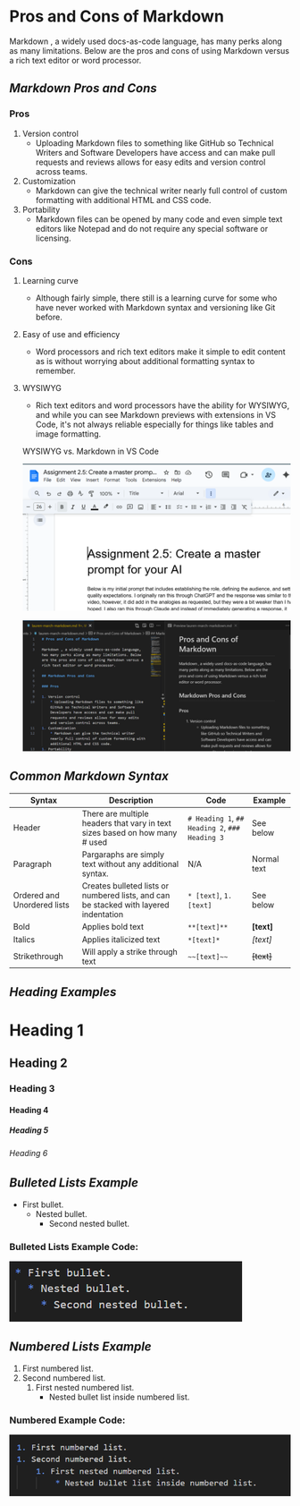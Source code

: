 # **Pros and Cons of Markdown**

Markdown , a widely used docs-as-code language, has many perks along as many limitations. Below are the pros and cons of using Markdown versus a rich text editor or word processor.

## ***Markdown Pros and Cons***

### Pros

1. Version control
    * Uploading Markdown files to something like GitHub so Technical Writers and Software Developers have access and can make pull requests and reviews allows for easy edits and version control across teams.
1. Customization
    * Markdown can give the technical writer nearly full control of custom formatting with additional HTML and CSS code.
1. Portability
    * Markdown files can be opened by many code and even simple text editors like Notepad and do not require any special software or licensing.

### Cons

1. Learning curve
    * Although fairly simple, there still is a learning curve for some who have never worked with Markdown syntax and versioning like Git before.
1. Easy of use and efficiency
    * Word processors and rich text editors make it simple to edit content as is without worrying about additional formatting syntax to remember.
1. WYSIWYG
    * Rich text editors and word processors have the ability for WYSIWYG, and while you can see Markdown previews with extensions in VS Code, it's not always reliable especially for things like tables and image formatting.

    WYSIWYG vs. Markdown in VS Code

    ![](media/WYSIWYGexample.png)

    ![](media/markdownexamplevscode.png)

## ***Common Markdown Syntax***

| Syntax      | Description | Code | Example |
| ----------- | ----------- | ----- | -------- |
| Header      | There are multiple headers that vary in text sizes based on how many # used | `# Heading 1`, `## Heading 2`, `### Heading 3` | See below
| Paragraph   | Pargaraphs are simply text without any additional syntax.       | N/A | Normal text  |
| Ordered and Unordered lists | Creates bulleted lists or numbered lists, and can be stacked with layered indentation | `* [text]`,  `1.[text]` | See below |
Bold | Applies bold text | `**[text]**` | **[text]** |
Italics | Applies italicized text | `*[text]*` | *[text]* |
Strikethrough | Will apply a strike through text | `~~[text]~~` | ~~[text]~~

## ***Heading Examples***

# Heading 1

## Heading 2

### Heading 3

#### Heading 4

##### Heading 5

###### Heading 6

## ***Bulleted Lists Example***

* First bullet.
  * Nested bullet.
    * Second nested bullet.

### **Bulleted Lists Example Code:**

![](media\bulletlistcodeexample.png)

## ***Numbered Lists Example***

1. First numbered list.
1. Second numbered list.
    1. First nested numbered list.
        * Nested bullet list inside numbered list.

### **Numbered Example Code:**

![](media/numberedlistcodeexample.png)

